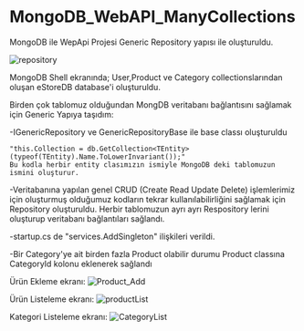 # MongoDB_WebAPI_ManyCollections
MongoDB ile WepApi Projesi 
Generic Repository yapısı ile oluşturuldu.

![repository](https://user-images.githubusercontent.com/104023688/230406499-6bc47bc4-5706-414d-93c8-31bd47d4551d.jpg)



MongoDB Shell ekranında; User,Product ve Category collectionslarından oluşan eStoreDB database'i oluşturuldu.

Birden çok tablomuz olduğundan MongDB veritabanı bağlantısını sağlamak için Generic Yapıya taşıdım:

-IGenericRepository ve GenericRepositoryBase ile base classı oluşturuldu

    "this.Collection = db.GetCollection<TEntity>(typeof(TEntity).Name.ToLowerInvariant());"
    Bu kodla herbir entity clasımızın ismiyle MongoDB deki tablomuzun ismini oluşturur.
    

-Veritabanına yapılan genel CRUD (Create Read Update Delete) işlemlerimiz için oluşturmuş olduğumuz kodların tekrar kullanılabilirliğini sağlamak için Repository   oluşturuldu.
    Herbir tablomuzun ayrı ayrı Respository lerini oluşturup veritabanı bağlantıları sağlandı.

-startup.cs de "services.AddSingleton" ilişkileri verildi.

-Bir Category'ye ait birden fazla Product olabilir durumu Product classına CategoryId kolonu eklenerek sağlandı


Ürün Ekleme ekranı:
![Product_Add](https://user-images.githubusercontent.com/104023688/230380046-6fd11ead-938a-42a0-85b5-614ff58f7158.JPG)

Ürün Listeleme ekranı:
![productList](https://user-images.githubusercontent.com/104023688/230380173-a2bc309a-b760-44f3-beeb-fffa1207c3e5.JPG)

Kategori Listeleme ekranı:
![CategoryList](https://user-images.githubusercontent.com/104023688/230380332-69cdf82b-901e-4833-bc6c-89a5b6fe6bcb.JPG)

